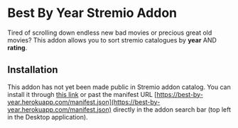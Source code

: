 # Best By Year Stremio Addon

Tired of scrolling down endless new bad movies or precious great old movies? This addon allows you to sort stremio catalogues by **year** AND **rating**.

## Installation

This addon has not yet been made public in Stremio addon catalog. You can install it through [this link](stremio://best-by-year.herokuapp.com/manifest.json) or past the manifest URL [https://best-by-year.herokuapp.com/manifest.json](https://best-by-year.herokuapp.com/manifest.json) directly in the addon search bar (top left in the Desktop application).

